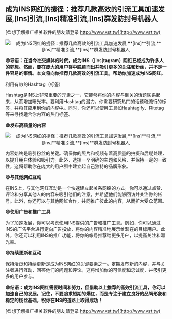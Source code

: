 ## **成为INS网红的捷径：推荐几款高效的引流工具加速发展,**[Ins]**引流,**[Ins]**精准引流,**[Ins]**群发防封号机器人**

[😍想了解推广相关软件的朋友请登录 http://www.vst.tw](http://www.vst.tw)

 <center><img src="https://vst.tw/MP4/tuiguang/png/6.png" alt="成为INS网红的捷径：推荐几款高效的引流工具加速发展,**[Ins]**引流,**[Ins]**精准引流,**[Ins]**群发防封号机器人"></center>

**😄导语：在当今社交媒体的时代，成为INS（**[Ins]**tagram）网红已经成为许多人的梦想。然而，要在庞大的用户群中脱颖而出并吸引更多的关注和粉丝，并不是一件容易的事情。本文将向你推荐几款高效的引流工具，帮助你加速成为INS网红。**

利用有效的Hashtag（标签）

Hashtag是INS上非常重要的元素之一，它能够将你的内容与相关的话题联系起来，从而增加曝光率。要利用Hashtag的潜力，你需要研究热门的话题和流行的标签，并将其应用到你的内容中。同时，你还可以使用工具如Hashtagify、Ritetag等来寻找适合你内容的热门标签。

**😄发布高质量的内容**

 <center><img src="https://vst.tw/MP4/tuiguang/png/7.png" alt="成为INS网红的捷径：推荐几款高效的引流工具加速发展,**[Ins]**引流,**[Ins]**精准引流,**[Ins]**群发防封号机器人"></center>

内容始终是吸引粉丝的关键。确保你的照片和视频有着高质量的拍摄和后期处理，以提升用户体验和吸引力。此外，选择一个明确的主题和风格，并保持一定的一致性，这将帮助你在庞大的用户群中建立起自己独特的品牌形象。

**😄与其他网红互动**

在INS上，与其他网红互动是一个快速建立起关系网络的方式。你可以通过点赞、评论和分享其他人的内容来吸引他们的注意，并希望他们能够回访并关注你的帐号。此外，你还可以与其他网红合作，共同推广彼此的内容，从而扩大受众范围。

**😄使用广告和推广工具**

为了加速发展，你可以考虑使用INS提供的广告和推广工具。例如，你可以通过INS的广告平台进行定向广告投放，将你的内容精准地展示给潜在的目标用户。此外，你还可以利用INS的推广功能，将你的帐号推荐给更多用户，以提高关注和曝光率。

**😄持续更新和互动**

保持活跃和持续更新是成为INS网红的关键要素之一。定期发布新的内容，并与关注者进行互动，回答他们的问题和评论。这将增加你的可信度和忠诚度，并吸引更多的用户参与。

**😄结语：成为INS网红需要时间和努力，但借助以上推荐的高效引流工具，你可以加速自己的发展。记住，不要追求短期的爆红，而是专注于建立良好的品牌形象和稳定的粉丝基础。祝你在INS的道路上取得成功！**

[😍想了解推广相关软件的朋友请登录 http://www.vst.tw](http://www.vst.tw)



